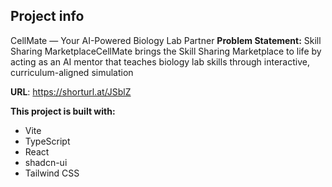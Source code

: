

## Project info 
CellMate — Your AI-Powered Biology Lab Partner
**Problem Statement:** Skill Sharing MarketplaceCellMate brings the Skill Sharing Marketplace to life by
acting as an AI mentor that teaches biology lab skills
through interactive, curriculum-aligned simulation


**URL**: https://shorturl.at/JSblZ

**This project is built with:**

- Vite
- TypeScript
- React
- shadcn-ui
- Tailwind CSS


